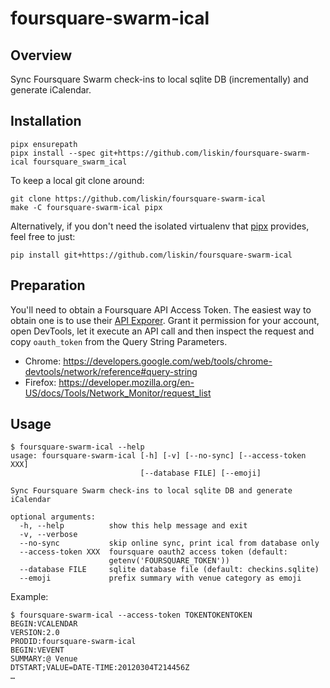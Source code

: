 # foursquare-swarm-ical

## Overview

Sync Foursquare Swarm check-ins to local sqlite DB (incrementally) and generate iCalendar.

## Installation

```
pipx ensurepath
pipx install --spec git+https://github.com/liskin/foursquare-swarm-ical foursquare_swarm_ical
```

To keep a local git clone around:

```
git clone https://github.com/liskin/foursquare-swarm-ical
make -C foursquare-swarm-ical pipx
```

Alternatively, if you don't need the isolated virtualenv that [pipx][]
provides, feel free to just:

```
pip install git+https://github.com/liskin/foursquare-swarm-ical
```

[pipx]: https://github.com/pipxproject/pipx

## Preparation

You'll need to obtain a Foursquare API Access Token. The easiest way to obtain
one is to use their [API Exporer](https://foursquare.com/developers/explore/).
Grant it permission for your account, open DevTools, let it execute an API
call and then inspect the request and copy `oauth_token` from the Query String
Parameters.

* Chrome: <https://developers.google.com/web/tools/chrome-devtools/network/reference#query-string>
* Firefox: <https://developer.mozilla.org/en-US/docs/Tools/Network_Monitor/request_list>

## Usage

```
$ foursquare-swarm-ical --help
usage: foursquare-swarm-ical [-h] [-v] [--no-sync] [--access-token XXX]
                             [--database FILE] [--emoji]

Sync Foursquare Swarm check-ins to local sqlite DB and generate iCalendar

optional arguments:
  -h, --help          show this help message and exit
  -v, --verbose
  --no-sync           skip online sync, print ical from database only
  --access-token XXX  foursquare oauth2 access token (default:
                      getenv('FOURSQUARE_TOKEN'))
  --database FILE     sqlite database file (default: checkins.sqlite)
  --emoji             prefix summary with venue category as emoji
```

Example:

```
$ foursquare-swarm-ical --access-token TOKENTOKENTOKEN
BEGIN:VCALENDAR
VERSION:2.0
PRODID:foursquare-swarm-ical
BEGIN:VEVENT
SUMMARY:@ Venue
DTSTART;VALUE=DATE-TIME:20120304T214456Z
…
```

